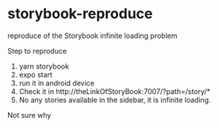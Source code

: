 # storybook-reproduce
reproduce of the Storybook infinite loading problem 

Step to reproduce 

1. yarn storybook 
2. expo start 
3. run it in android device 
4. Check it in http://theLinkOfStoryBook:7007/?path=/story/* 
5. No any stories available in the sidebar, it is infinite loading. 

Not sure why 
